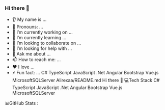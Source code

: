 ### Hi there 👋
* 👂 My name is ...
* 👩 Pronouns: ...
* 🔭 I’m currently working on ...
* 🌱 I’m currently learning ...
* 🤝 I’m looking to collaborate on ...
* 🤔 I’m looking for help with ...
* 💬 Ask me about ...
* 📫 How to reach me: ...
* ❤️ I love ...
* ⚡ Fun fact: ...
C# TypeScript JavaScript .Net Angular Bootstrap Vue.js MicrosoftSQLServer
Alirexaa/README.md
Hi there 👋
💻Tech Stack
C# TypeScript JavaScript .Net Angular Bootstrap Vue.js MicrosoftSQLServer

📊GitHub Stats :


